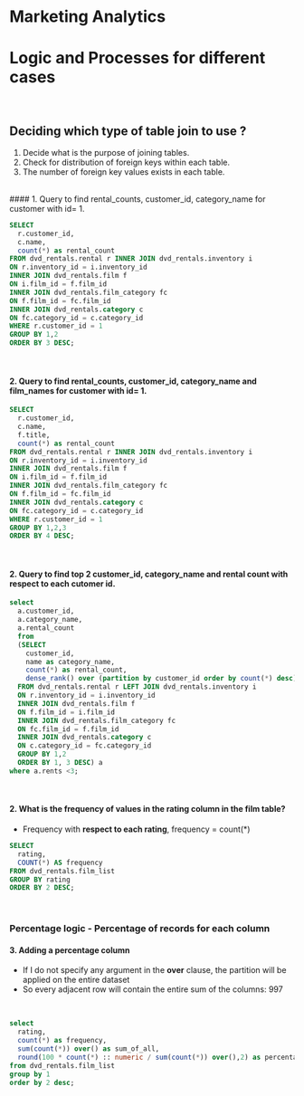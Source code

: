 # Marketing Analytics

# **Logic and Processes** for different cases

<br>

## Deciding which type of table join to use ?
1. Decide what is the purpose of joining tables.
2. Check for distribution of foreign keys within each table.
3. The number of foreign key values exists in each table.

<br>
#### 1. Query to find rental_counts, customer_id, category_name for customer with id= 1. <br>

```sql
SELECT 
  r.customer_id,
  c.name,
  count(*) as rental_count
FROM dvd_rentals.rental r INNER JOIN dvd_rentals.inventory i 
ON r.inventory_id = i.inventory_id 
INNER JOIN dvd_rentals.film f 
ON i.film_id = f.film_id 
INNER JOIN dvd_rentals.film_category fc 
ON f.film_id = fc.film_id 
INNER JOIN dvd_rentals.category c 
ON fc.category_id = c.category_id
WHERE r.customer_id = 1
GROUP BY 1,2
ORDER BY 3 DESC;
```
<br>


#### 2. Query to find rental_counts, customer_id, category_name and film_names for customer with id= 1. <br>

```sql
SELECT 
  r.customer_id,
  c.name,
  f.title,
  count(*) as rental_count
FROM dvd_rentals.rental r INNER JOIN dvd_rentals.inventory i 
ON r.inventory_id = i.inventory_id 
INNER JOIN dvd_rentals.film f 
ON i.film_id = f.film_id 
INNER JOIN dvd_rentals.film_category fc 
ON f.film_id = fc.film_id 
INNER JOIN dvd_rentals.category c 
ON fc.category_id = c.category_id
WHERE r.customer_id = 1
GROUP BY 1,2,3
ORDER BY 4 DESC;
```
<br>


#### 2. Query to find top 2 customer_id, category_name and rental count with respect to each cutomer id. <br>


```sql
select 
  a.customer_id,
  a.category_name,
  a.rental_count
  from
  (SELECT 
    customer_id,
    name as category_name,
    count(*) as rental_count,
    dense_rank() over (partition by customer_id order by count(*) desc) rents
  FROM dvd_rentals.rental r LEFT JOIN dvd_rentals.inventory i 
  ON r.inventory_id = i.inventory_id 
  INNER JOIN dvd_rentals.film f 
  ON f.film_id = i.film_id 
  INNER JOIN dvd_rentals.film_category fc 
  ON fc.film_id = f.film_id 
  INNER JOIN dvd_rentals.category c
  ON c.category_id = fc.category_id
  GROUP BY 1,2
  ORDER BY 1, 3 DESC) a 
where a.rents <3;
```
<br>

#### 2. What is the frequency of values in the rating column in the film table? <br>

* Frequency with **respect to each rating**, frequency = count(*) <br>


```sql
SELECT
  rating,
  COUNT(*) AS frequency
FROM dvd_rentals.film_list
GROUP BY rating
ORDER BY 2 DESC;
```
<br>

### Percentage logic - Percentage of records for each column
#### 3. Adding a percentage column<br>

* If I do not specify any argument in the **over** clause, the partition will be applied on the entire dataset
* So every adjacent row will contain the entire sum of the columns: 997<br>
<br>

```sql
select 
  rating,
  count(*) as frequency,
  sum(count(*)) over() as sum_of_all,
  round(100 * count(*) :: numeric / sum(count(*)) over(),2) as percentage
from dvd_rentals.film_list
group by 1
order by 2 desc;
```
<br>
